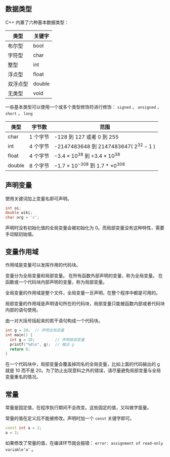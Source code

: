 ## 数据类型

C++ 内置了六种基本数据类型：

| 类型   | 关键字    |
| ---- | ------ |
| 布尔型  | bool   |
| 字符型  | char   |
| 整型   | int    |
| 浮点型  | float  |
| 双浮点型 | double |
| 无类型  | void   |

一些基本类型可以使用一个或多个类型修饰符进行修饰： `signed` ， `unsigned` ， `short` ， `long` 

| 类型     | 字节数   | 范围                                              |
| ------ | ----- | ----------------------------------------------- |
| char   | 1 个字节 | -128 到 127 或者 0 到 255                           |
| int    | 4 个字节 | -2147483648 到 2147483647( $2^{32} - 1$ )        |
| float  | 4 个字节 |  $-3.4\times 10^{38}$ 到 $+3.4\times 10^{38}$    |
| double | 8 个字节 |  $-1.7\times 10^{-308}$ 到 $1.7*\times 0^{308}$  |

## 声明变量

使用关键词加上变量名即可声明。

```c++
int oi;
double wiki;
char org = 'c';
```

声明时没有初始化值的全局变量会被初始化为 0。而局部变量没有这种特性，需要手动赋初始值。

## 变量作用域

作用域是变量可以发挥作用的代码块。

变量分为全局变量和局部变量。
在所有函数外部声明的变量，称为全局变量。
在函数或一个代码块内部声明的变量，称为局部变量。

全局变量的作用域是整个文件，全局变量一旦声明，在整个程序中都是可用的。

局部变量的作用域是声明语句所在的代码块，局部变量只能被函数内部或者代码块内部的语句使用。

由一对大括号括起来的若干语句构成一个代码块。

```c++
int g = 20;  // 声明全局变量
int main() {
  int g = 10;         // 声明局部变量
  printf("%d\n", g);  // 输出 g
  return 0;
}
```

在一个代码块中，局部变量会覆盖掉同名的全局变量，比如上面的代码输出的 g 就是 10 而不是 20。为了防止出现意料之外的错误，请尽量避免局部变量与全局变量重名的情况。

## 常量

常量是固定值，在程序执行期间不会改变。这些固定的值，又叫做字面量。

常量的值在定义后不能被修改。声明时加一个 `const` 关键字即可。

```c++
const int a = 2;
a = 3;
```

如果修改了常量的值，在编译环节就会报错： `error: assignment of read-only variable‘a’` 。
